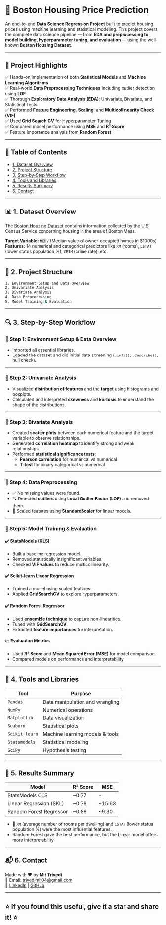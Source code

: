 # 🏡 Boston Housing Price Prediction

An end-to-end **Data Science Regression Project** built to predict housing prices using machine learning and statistical modeling. This project covers the complete data science pipeline — from **EDA and preprocessing to model building, hyperparameter tuning, and evaluation** — using the well-known **Boston Housing Dataset**.

---

## 🚀 Project Highlights

✅ Hands-on implementation of both **Statistical Models** and **Machine Learning Algorithms**  
✅ Real-world **Data Preprocessing Techniques** including outlier detection using **LOF**  
✅ Thorough **Exploratory Data Analysis (EDA)**: Univariate, Bivariate, and Statistical Tests  
✅ Performed **Feature Engineering**, **Scaling**, and **Multicollinearity Check (VIF)**  
✅ Used **Grid Search CV** for Hyperparameter Tuning  
✅ Compared model performance using **MSE** and **R² Score**  
✅ Feature importance analysis from **Random Forest**

---

## 📂 Table of Contents

- [1. Dataset Overview](#1-dataset-overview)
- [2. Project Structure](#2-project-structure)
- [3. Step-by-Step Workflow](#3-step-by-step-workflow)
- [4. Tools and Libraries](#4-tools-and-libraries)
- [5. Results Summary](#5-results-summary)
- [6. Contact](#8-contact)

---

## 📊 1. Dataset Overview

The [Boston Housing Dataset](https://scikit-learn.org/stable/modules/generated/sklearn.datasets.load_boston.html) contains information collected by the U.S Census Service concerning housing in the area of Boston Mass.  

**Target Variable:** `MEDV` (Median value of owner-occupied homes in $1000s)  
**Features:** 14 numerical and categorical predictors like `RM` (rooms), `LSTAT` (lower status population %), `CRIM` (crime rate), etc.

---

## 🧱 2. Project Structure

```bash
1. Environment Setup and Data Overview
2. Univariate Analysis
3. Bivariate Analysis
4. Data Preprocessing
5. Model Training & Evaluation
```

---

## 🔍 3. Step-by-Step Workflow

### 📌 Step 1: Environment Setup & Data Overview
- Imported all essential libraries.
- Loaded the dataset and did initial data screening (`.info()`, `.describe()`, null check).

---

### 📌 Step 2: Univariate Analysis
- Visualized **distribution of features** and the **target** using histograms and boxplots.
- Calculated and interpreted **skewness** and **kurtosis** to understand the shape of the distributions.

---

### 📌 Step 3: Bivariate Analysis
- Created **scatter plots** between each numerical feature and the target variable to observe relationships.
- Generated **correlation heatmap** to identify strong and weak relationships.
- Performed **statistical significance tests**:
  - **Pearson correlation** for numerical vs numerical
  - **T-test** for binary categorical vs numerical

---

### 📌 Step 4: Data Preprocessing
- ✅ No missing values were found.
- 🔍 Detected **outliers** using **Local Outlier Factor (LOF)** and removed them.
- 🧪 Scaled features using **StandardScaler** for linear models.

---

### 📌 Step 5: Model Training & Evaluation

#### ✔️ StatsModels (OLS)
- Built a baseline regression model.
- Removed statistically insignificant variables.
- Checked **VIF values** to reduce multicollinearity.

#### ✔️ Scikit-learn Linear Regression
- Trained a model using scaled features.
- Applied **GridSearchCV** to explore hyperparameters.

#### ✔️ Random Forest Regressor
- Used **ensemble technique** to capture non-linearities.
- Tuned with **GridSearchCV**.
- Extracted **feature importances** for interpretation.

#### 📈 Evaluation Metrics
- Used **R² Score** and **Mean Squared Error (MSE)** for model comparison.
- Compared models on performance and interpretability.

---

## 🧰 4. Tools and Libraries

| Tool           | Purpose                          |
|----------------|----------------------------------|
| `Pandas`       | Data manipulation and wrangling |
| `NumPy`        | Numerical operations             |
| `Matplotlib`   | Data visualization               |
| `Seaborn`      | Statistical plots                |
| `Scikit-learn` | Machine learning models & tools  |
| `Statsmodels`  | Statistical modeling             |
| `SciPy`        | Hypothesis testing               |

---

## 🏁 5. Results Summary

| Model                   | R² Score | MSE     |
|------------------------|----------|----------|
| StatsModels OLS        | ~0.77    |   -      |
| Linear Regression (SKL)| ~0.78    | ~15.63   |
| Random Forest Regressor| ~0.86    | ~9.30    |

- 📌 `RM` (average number of rooms per dwelling) and `LSTAT` (lower status population %) were the most influential features.
- Random Forest gave the best performance, but the Linear model offers more interpretability.

---

## 📬 6. Contact

Made with ❤️ by **Mit Trivedi**  
📧 Email: trivedimit04@gmail.com  
🔗 [LinkedIn](www.linkedin.com/in/mit-trivedi-8714a5344) | [GitHub](https://github.com/trivedimit)

---

## ⭐ If you found this useful, give it a star and share it! ⭐
